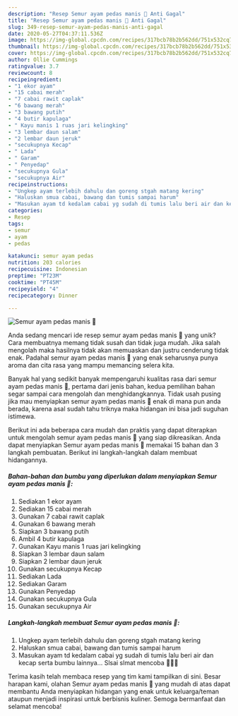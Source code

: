 ```yaml
---
description: "Resep Semur ayam pedas manis 🐔 Anti Gagal"
title: "Resep Semur ayam pedas manis 🐔 Anti Gagal"
slug: 349-resep-semur-ayam-pedas-manis-anti-gagal
date: 2020-05-27T04:37:11.536Z
image: https://img-global.cpcdn.com/recipes/317bcb78b2b562dd/751x532cq70/semur-ayam-pedas-manis-🐔-foto-resep-utama.jpg
thumbnail: https://img-global.cpcdn.com/recipes/317bcb78b2b562dd/751x532cq70/semur-ayam-pedas-manis-🐔-foto-resep-utama.jpg
cover: https://img-global.cpcdn.com/recipes/317bcb78b2b562dd/751x532cq70/semur-ayam-pedas-manis-🐔-foto-resep-utama.jpg
author: Ollie Cummings
ratingvalue: 3.7
reviewcount: 8
recipeingredient:
- "1 ekor ayam"
- "15 cabai merah"
- "7 cabai rawit caplak"
- "6 bawang merah"
- "3 bawang putih"
- "4 butir kapulaga"
- " Kayu manis 1 ruas jari kelingking"
- "3 lembar daun salam"
- "2 lembar daun jeruk"
- "secukupnya Kecap"
- " Lada"
- " Garam"
- " Penyedap"
- "secukupnya Gula"
- "secukupnya Air"
recipeinstructions:
- "Ungkep ayam terlebih dahulu dan goreng stgah matang kering"
- "Haluskan smua cabai, bawang dan tumis sampai harum"
- "Masukan ayam td kedalam cabai yg sudah di tumis lalu beri air dan kecap serta bumbu lainnya... Slsai slmat mencoba 🤗🤗🤗"
categories:
- Resep
tags:
- semur
- ayam
- pedas

katakunci: semur ayam pedas 
nutrition: 203 calories
recipecuisine: Indonesian
preptime: "PT23M"
cooktime: "PT45M"
recipeyield: "4"
recipecategory: Dinner

---
```



![Semur ayam pedas manis 🐔](https://img-global.cpcdn.com/recipes/317bcb78b2b562dd/751x532cq70/semur-ayam-pedas-manis-🐔-foto-resep-utama.jpg)

Anda sedang mencari ide resep semur ayam pedas manis 🐔 yang unik? Cara membuatnya memang tidak susah dan tidak juga mudah. Jika salah mengolah maka hasilnya tidak akan memuaskan dan justru cenderung tidak enak. Padahal semur ayam pedas manis 🐔 yang enak seharusnya punya aroma dan cita rasa yang mampu memancing selera kita.



Banyak hal yang sedikit banyak mempengaruhi kualitas rasa dari semur ayam pedas manis 🐔, pertama dari jenis bahan, kedua pemilihan bahan segar sampai cara mengolah dan menghidangkannya. Tidak usah pusing jika mau menyiapkan semur ayam pedas manis 🐔 enak di mana pun anda berada, karena asal sudah tahu triknya maka hidangan ini bisa jadi suguhan istimewa.


Berikut ini ada beberapa cara mudah dan praktis yang dapat diterapkan untuk mengolah semur ayam pedas manis 🐔 yang siap dikreasikan. Anda dapat menyiapkan Semur ayam pedas manis 🐔 memakai 15 bahan dan 3 langkah pembuatan. Berikut ini langkah-langkah dalam membuat hidangannya.

<!--inarticleads1-->

##### Bahan-bahan dan bumbu yang diperlukan dalam menyiapkan Semur ayam pedas manis 🐔:

1. Sediakan 1 ekor ayam
1. Sediakan 15 cabai merah
1. Gunakan 7 cabai rawit caplak
1. Gunakan 6 bawang merah
1. Siapkan 3 bawang putih
1. Ambil 4 butir kapulaga
1. Gunakan  Kayu manis 1 ruas jari kelingking
1. Siapkan 3 lembar daun salam
1. Siapkan 2 lembar daun jeruk
1. Gunakan secukupnya Kecap
1. Sediakan  Lada
1. Sediakan  Garam
1. Gunakan  Penyedap
1. Gunakan secukupnya Gula
1. Gunakan secukupnya Air




<!--inarticleads2-->

##### Langkah-langkah membuat Semur ayam pedas manis 🐔:

1. Ungkep ayam terlebih dahulu dan goreng stgah matang kering
1. Haluskan smua cabai, bawang dan tumis sampai harum
1. Masukan ayam td kedalam cabai yg sudah di tumis lalu beri air dan kecap serta bumbu lainnya... Slsai slmat mencoba 🤗🤗🤗




Terima kasih telah membaca resep yang tim kami tampilkan di sini. Besar harapan kami, olahan Semur ayam pedas manis 🐔 yang mudah di atas dapat membantu Anda menyiapkan hidangan yang enak untuk keluarga/teman ataupun menjadi inspirasi untuk berbisnis kuliner. Semoga bermanfaat dan selamat mencoba!
